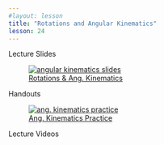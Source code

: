 ```yaml
---
#layout: lesson
title: "Rotations and Angular Kinematics"
lesson: 24
---
```


<div class="heading3"> Lecture Slides </div>

<div class="thumb_container">

  <a href="https://drive.google.com/file/d/1GfKARQY1TjClNWBmqyiAszKDNS2qwS6U/view" target="_blank">
    <figure class="thumblink">
      <img class="thumblink-img" src="{{site.baseurl}}/images/thumbs/L24.png" alt="angular kinematics slides" >
      <figcaption class="thumblink-caption"> Rotations & Ang. Kinematics </figcaption>
    </figure>
  </a>

</div>


<div class="heading3">
  Handouts
</div>

<div class="thumb_container">

  <a href="{{site.baseurl}}/handouts/h24_RotKinematics.pdf" target="_blank">
    <figure class="thumblink">
      <img class="thumblink-img-portrait" src="{{site.baseurl}}/images/thumbs/H24.png" alt="ang. kinematics practice" >
      <figcaption class="thumblink-caption"> Ang. Kinematics Practice </figcaption>
    </figure>
  </a>

</div>


<div class="heading3">
  Lecture Videos
</div>

